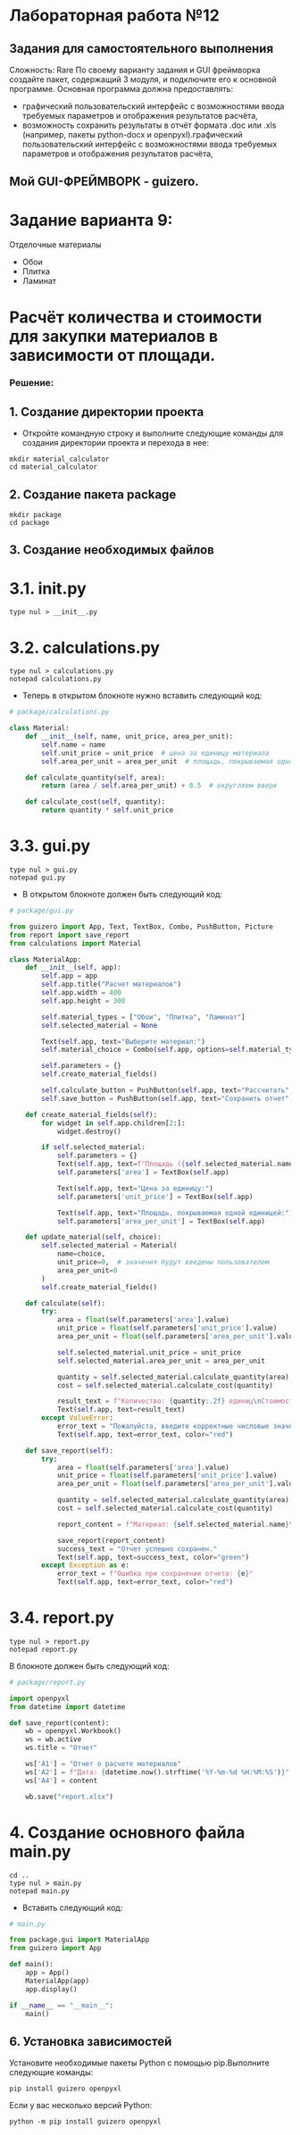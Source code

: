 # Лабораторная работа №12
## Задания для самостоятельного выполнения
Сложность: Rare
По своему варианту задания и GUI фреймворка создайте пакет, содержащий 3 модуля, и подключите его к основной программе. Основная программа должна предоставлять:
- графический пользовательский интерфейс с возможностями ввода требуемых параметров и отображения результатов расчёта,
- возможность сохранить результаты в отчёт формата .doc или .xls (например, пакеты python-docx и openpyxl).графический пользовательский интерфейс с возможностями ввода требуемых параметров и отображения результатов расчёта,
## Мой GUI-ФРЕЙМВОРК - guizero.
# Задание варианта 9:
Отделочные материалы
- Обои
- Плитка
- Ламинат
# Расчёт количества и стоимости для закупки материалов в зависимости от площади.
### Решение:
## 1. Создание директории проекта
- Откройте командную строку и выполните следующие команды для создания директории проекта и перехода в нее:
```
mkdir material_calculator
cd material_calculator
```
## 2. Создание пакета package
```
mkdir package
cd package
```
## 3. Создание необходимых файлов
# 3.1. __init__.py
```
type nul > __init__.py
```
# 3.2. calculations.py
```
type nul > calculations.py
notepad calculations.py
```
- Теперь в открытом блокноте нужно вставить следующий код:
``` py
# package/calculations.py

class Material:
    def __init__(self, name, unit_price, area_per_unit):
        self.name = name
        self.unit_price = unit_price  # цена за единицу материала
        self.area_per_unit = area_per_unit  # площадь, покрываемая одной единицей материала

    def calculate_quantity(self, area):
        return (area / self.area_per_unit) + 0.5  # округляем вверх

    def calculate_cost(self, quantity):
        return quantity * self.unit_price
```
# 3.3. gui.py
```
type nul > gui.py
notepad gui.py
```
- В открытом блокноте должен быть следующий код:
``` py
# package/gui.py

from guizero import App, Text, TextBox, Combo, PushButton, Picture
from report import save_report
from calculations import Material

class MaterialApp:
    def __init__(self, app):
        self.app = app
        self.app.title("Расчет материалов")
        self.app.width = 400
        self.app.height = 300

        self.material_types = ["Обои", "Плитка", "Ламинат"]
        self.selected_material = None

        Text(self.app, text="Выберите материал:")
        self.material_choice = Combo(self.app, options=self.material_types, command=self.update_material)

        self.parameters = {}
        self.create_material_fields()

        self.calculate_button = PushButton(self.app, text="Рассчитать", command=self.calculate)
        self.save_button = PushButton(self.app, text="Сохранить отчет", command=self.save_report)

    def create_material_fields(self):
        for widget in self.app.children[2:]:
            widget.destroy()

        if self.selected_material:
            self.parameters = {}
            Text(self.app, text=f"Площадь ({self.selected_material.name}):")
            self.parameters['area'] = TextBox(self.app)

            Text(self.app, text="Цена за единицу:")
            self.parameters['unit_price'] = TextBox(self.app)

            Text(self.app, text="Площадь, покрываемая одной единицей:")
            self.parameters['area_per_unit'] = TextBox(self.app)

    def update_material(self, choice):
        self.selected_material = Material(
            name=choice,
            unit_price=0,  # значения будут введены пользователем
            area_per_unit=0
        )
        self.create_material_fields()

    def calculate(self):
        try:
            area = float(self.parameters['area'].value)
            unit_price = float(self.parameters['unit_price'].value)
            area_per_unit = float(self.parameters['area_per_unit'].value)

            self.selected_material.unit_price = unit_price
            self.selected_material.area_per_unit = area_per_unit

            quantity = self.selected_material.calculate_quantity(area)
            cost = self.selected_material.calculate_cost(quantity)

            result_text = f"Количество: {quantity:.2f} единиц\nСтоимость: {cost:.2f} руб."
            Text(self.app, text=result_text)
        except ValueError:
            error_text = "Пожалуйста, введите корректные числовые значения."
            Text(self.app, text=error_text, color="red")

    def save_report(self):
        try:
            area = float(self.parameters['area'].value)
            unit_price = float(self.parameters['unit_price'].value)
            area_per_unit = float(self.parameters['area_per_unit'].value)

            quantity = self.selected_material.calculate_quantity(area)
            cost = self.selected_material.calculate_cost(quantity)

            report_content = f"Материал: {self.selected_material.name}\nПлощадь: {area} кв.м.\nЦена за единицу: {unit_price} руб.\nКоличество: {quantity:.2f} единиц\nСтоимость: {cost:.2f} руб."

            save_report(report_content)
            success_text = "Отчет успешно сохранен."
            Text(self.app, text=success_text, color="green")
        except Exception as e:
            error_text = f"Ошибка при сохранении отчета: {e}"
            Text(self.app, text=error_text, color="red")
```
# 3.4. report.py
```
type nul > report.py
notepad report.py
```
В блокноте должен быть следующий код:
``` py
# package/report.py

import openpyxl
from datetime import datetime

def save_report(content):
    wb = openpyxl.Workbook()
    ws = wb.active
    ws.title = "Отчет"

    ws['A1'] = "Отчет о расчете материалов"
    ws['A2'] = f"Дата: {datetime.now().strftime('%Y-%m-%d %H:%M:%S')}"
    ws['A4'] = content

    wb.save("report.xlsx")
```
# 4. Создание основного файла main.py
```
cd ..
type nul > main.py
notepad main.py
```
- Вставить следующий код:
``` py
# main.py

from package.gui import MaterialApp
from guizero import App

def main():
    app = App()
    MaterialApp(app)
    app.display()

if __name__ == "__main__":
    main()
```
## 6. Установка зависимостей
Установите необходимые пакеты Python с помощью pip.Выполните следующие команды:
```
pip install guizero openpyxl
```
Если у вас несколько версий Python:
```
python -m pip install guizero openpyxl
```
